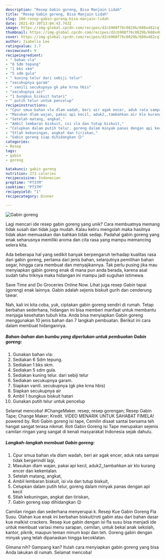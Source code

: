 ```yaml
---
description: "Resep Gabin goreng, Bisa Manjain Lidah"
title: "Resep Gabin goreng, Bisa Manjain Lidah"
slug: 160-resep-gabin-goreng-bisa-manjain-lidah
date: 2021-03-30T13:04:43.743Z
image: https://img-global.cpcdn.com/recipes/d2cb908f76c0829b/680x482cq70/gabin-goreng-foto-resep-utama.jpg
thumbnail: https://img-global.cpcdn.com/recipes/d2cb908f76c0829b/680x482cq70/gabin-goreng-foto-resep-utama.jpg
cover: https://img-global.cpcdn.com/recipes/d2cb908f76c0829b/680x482cq70/gabin-goreng-foto-resep-utama.jpg
author: Isabella Lee
ratingvalue: 3.7
reviewcount: 9
recipeingredient:
- " bahan vla"
- "6 Sdm tepung"
- "1 bks skm"
- "5 sdm gula"
- " kuning telur dari sebiji telur"
- "secukupnya garam"
- " vanili secukupnya gk pke krna hbis"
- "secukupnya air"
- "1 bungkus biskuit hatari"
- " putih telur untuk pencelup"
recipeinstructions:
- "Cpur smua bahan vla dlam wadah, beri air agak encer, aduk rata sampai tidak bergerindil lagi,"
- "Masukan dlam wajan, pakai api kecil, aduk2,,tambahkan air klo kurang encer dan kekentalan."
- "Setelah matang, angkat,"
- "Ambil lembaran biskuit, isi vla dan tutup biskuit,"
- "Celupkan dalam putih telur, goreng dalam minyak panas dengan api kecil"
- "Stlah kekuningan, angkat dan tiriskan,"
- "Gabin goreng siap dihidangkan 😉"
categories:
- Resep
tags:
- gabin
- goreng

katakunci: gabin goreng 
nutrition: 273 calories
recipecuisine: Indonesian
preptime: "PT37M"
cooktime: "PT37M"
recipeyield: "1"
recipecategory: Dinner

---
```



![Gabin goreng](https://img-global.cpcdn.com/recipes/d2cb908f76c0829b/680x482cq70/gabin-goreng-foto-resep-utama.jpg)

Lagi mencari ide resep gabin goreng yang unik? Cara membuatnya memang tidak susah dan tidak juga mudah. Kalau keliru mengolah maka hasilnya tidak akan memuaskan dan bahkan tidak sedap. Padahal gabin goreng yang enak seharusnya memiliki aroma dan cita rasa yang mampu memancing selera kita.

Ada beberapa hal yang sedikit banyak berpengaruh terhadap kualitas rasa dari gabin goreng, pertama dari jenis bahan, selanjutnya pemilihan bahan segar, hingga cara membuat dan menyajikannya. Tak perlu pusing jika mau menyiapkan gabin goreng enak di mana pun anda berada, karena asal sudah tahu triknya maka hidangan ini mampu jadi suguhan istimewa.

Save Time and Do Groceries Online Now. Lihat juga resep Gabin tapai (goreng) enak lainnya. Gabin adalah sejenis biskuit gurih dan cenderung tawar.


Nah, kali ini kita coba, yuk, ciptakan gabin goreng sendiri di rumah. Tetap berbahan sederhana, hidangan ini bisa memberi manfaat untuk membantu menjaga kesehatan tubuh kita. Anda bisa menyiapkan Gabin goreng menggunakan 10 jenis bahan dan 7 langkah pembuatan. Berikut ini cara dalam membuat hidangannya.

<!--inarticleads1-->

##### Bahan-bahan dan bumbu yang diperlukan untuk pembuatan Gabin goreng:

1. Gunakan  bahan vla:
1. Sediakan 6 Sdm tepung.
1. Sediakan 1 bks skm.
1. Sediakan 5 sdm gula.
1. Sediakan  kuning telur. dari sebiji telur
1. Sediakan secukupnya garam.
1. Siapkan  vanili. secukupnya (gk pke krna hbis)
1. Siapkan secukupnya air
1. Ambil 1 bungkus biskuit hatari
1. Gunakan  putih telur untuk pencelup


Selamat mencoba! #ChangeMaker. resep; resep gorengan; Resep Gabin Tape; Change Maker; Kredit. VIDEO MENARIK UNTUK SAHABAT FIMELA! powered by. Roti Gabin goreng isi tape, Cemilin disaat santai bersama teh hangat sangat terasa nikmat. Roti Gabin Goreng isi Tape merupakan sejenis camilan ringan yang sangat di kenali masyarakat Indonesia sejak dahulu. 

<!--inarticleads2-->

##### Langkah-langkah membuat Gabin goreng:

1. Cpur smua bahan vla dlam wadah, beri air agak encer, aduk rata sampai tidak bergerindil lagi,
1. Masukan dlam wajan, pakai api kecil, aduk2,,tambahkan air klo kurang encer dan kekentalan.
1. Setelah matang, angkat,
1. Ambil lembaran biskuit, isi vla dan tutup biskuit,
1. Celupkan dalam putih telur, goreng dalam minyak panas dengan api kecil
1. Stlah kekuningan, angkat dan tiriskan,
1. Gabin goreng siap dihidangkan 😉


Camilan ringan dan sederhana menyerupai k. Resep Kue Gabin Goreng Fla Susu. Olahan kue enak ini berbahan biskuit/roti gabin atau dari bahan dasar kue malkist crackers. Resep kue gabin dengan isi fla susu bisa menjadi ide untuk membuat variasi menu sarapan, cemilan, untuk bekal anak sekolah, kantor, piknik, maupun teman minum kopi dan teh. Goreng gabin dengan minyak yang telah dipanaskan hingga kecoklatan. 

Gimana nih? Gampang kan? Itulah cara menyiapkan gabin goreng yang bisa Anda lakukan di rumah. Selamat mencoba!
